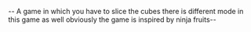 -- A game in which you have to slice the cubes there is different mode in this game as well obviously the game is inspired by ninja fruits--
